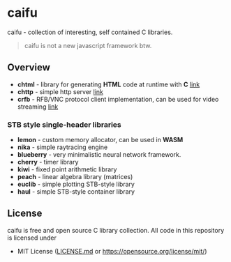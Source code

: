 # caifu

caifu - collection of interesting, self contained C libraries.

> caifu is not a new javascript framework btw.

## Overview
- **chtml** - library for generating **HTML** code at runtime with **C** [link](https://github.com/Maksasj/chtml)
- **chttp** - simple http server [link](https://github.com/Maksasj/chttp)
- **crfb** - RFB/VNC protocol client implementation, can be used for video streaming [link](https://github.com/Maksasj/crfb)

### STB style single-header libraries
- **lemon** - custom memory allocator, can be used in **WASM**
- **nika** - simple raytracing engine
- **blueberry** - very minimalistic neural network framework.
- **cherry** - timer library
- **kiwi** - fixed point arithmetic library
- **peach** - linear algebra library (matrices)
- **euclib** - simple plotting STB-style library
- **haul** - simple STB-style container library 

## License
caifu is free and open source C library collection. All code in this repository is licensed under
- MIT License ([LICENSE.md](https://github.com/Maksasj/caifu/blob/master/LICENSE.md) or https://opensource.org/license/mit/)